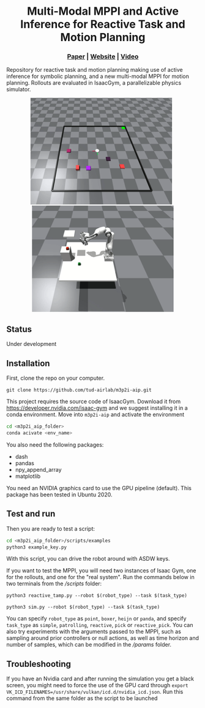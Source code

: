 <p align="center">
    <h1 align="center">Multi-Modal MPPI and Active Inference for Reactive Task and Motion Planning</h1>
    <h3 align="center"><a href="https://arxiv.org/abs/2312.02328">Paper</a> | <a href="https://sites.google.com/view/m3p2i-aip">Website</a> | <a href="https://www.youtube.com/watch?v=y2CTgv6hxVI&t=2s">Video</a> </h3>
</p>

Repository for reactive task and motion planning making use of active inference for symbolic planning, and a new multi-modal MPPI for motion planning. Rollouts are evaluated in IsaacGym, a parallelizable physics simulator.

<p align="center">
    <img src="./assets/images/m3p2i_1corner.gif" alt="001" width=370 /> &nbsp; <img src="./assets/images/m3p2i_pick_with_obs.gif" alt="002" width=370 />
</p>

## Status
Under development

## Installation
First, clone the repo on your computer. 
```
git clone https://github.com/tud-airlab/m3p2i-aip.git
```
This project requires the source code of IsaacGym. Download it from https://developer.nvidia.com/isaac-gym and we suggest installing it in a conda environment. Move into `m3p2i-aip` and activate the environment

````bash
cd <m3p2i_aip_folder>
conda acivate <env_name>
````
You also need the following packages:
- dash
- pandas
- npy_append_array
- matplotlib

You need an NVIDIA graphics card to use the GPU pipeline (default). This package has been tested in Ubuntu 2020.

## Test and run

Then you are ready to test a script:

````bash
cd <m3p2i_aip_folder>/scripts/examples
python3 example_key.py
````
With this script, you can drive the robot around with ASDW keys. 

If you want to test the MPPI, you will need two instances of Isaac Gym, one for the rollouts, and one for the "real system". Run the commands below in two terminals from the */scripts* folder: 
````
python3 reactive_tamp.py --robot $(robot_type) --task $(task_type)
````

````
python3 sim.py --robot $(robot_type) --task $(task_type)
````

You can specify `robot_type` as `point`, `boxer`, `heijn` or `panda`, and specify `task_type` as `simple`, `patrolling`, `reactive`, `pick` or `reactive_pick`. You can also try experiments with the arguments passed to the MPPI, such as sampling around prior controllers or null actions, as well as time horizon and number of samples, which can be modified in the */params* folder. 

## Troubleshooting
If you have an Nvidia card and after running the simulation you get a black screen, you might need to force the use of the GPU card through ``export VK_ICD_FILENAMES=/usr/share/vulkan/icd.d/nvidia_icd.json``. Run this command from the same folder as the script to be launched
